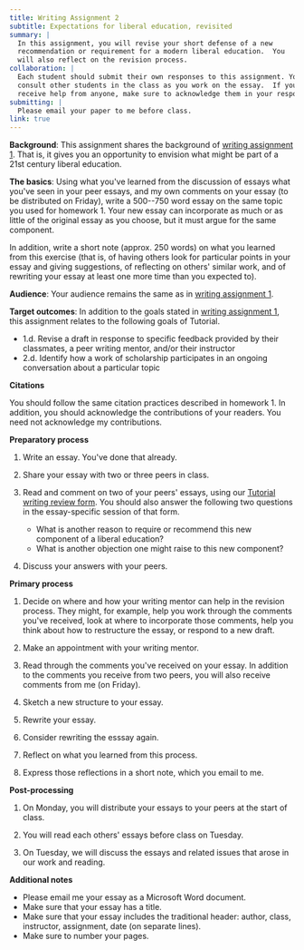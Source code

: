 ```yaml
---
title: Writing Assignment 2
subtitle: Expectations for liberal education, revisited
summary: |
  In this assignment, you will revise your short defense of a new 
  recommendation or requirement for a modern liberal education.  You
  will also reflect on the revision process.
collaboration: |
  Each student should submit their own responses to this assignment. You may
  consult other students in the class as you work on the essay.  If you
  receive help from anyone, make sure to acknowledge them in your responses. 
submitting: |
  Please email your paper to me before class.
link: true
---
```

**Background**: This assignment shares the background of [writing
assignment 1](writing-01).  That is, it gives you an opportunity
to envision what might be part of a 21st century liberal education.

**The basics**: Using what you've learned from the discussion of
essays what you've seen in your peer essays, and my own comments
on your essay (to be distributed on Friday), write a 500--750 word
essay on the same topic you used for homework 1.  Your new essay
can incorporate as much or as little of the original essay as you
choose, but it must argue for the same component.

In addition, write a short note (approx. 250 words) on what you
learned from this exercise (that is, of having others look for
particular points in your essay and giving suggestions, of reflecting
on others' similar work, and of rewriting your essay at least one more 
time than you expected to).

**Audience**: Your audience remains the same as in [writing assignment
1](writing-01).

**Target outcomes**: In addition to the goals stated in [writing
assignment 1](writing-01), this assignment relates to the following 
goals of Tutorial.

* 1.d. Revise a draft in response to specific feedback provided by their classmates, a peer writing mentor, and/or their instructor
* 2.d. Identify how a work of scholarship participates in an ongoing conversation about a particular topic

**Citations**

You should follow the same citation practices described in homework 1.
In addition, you should acknowledge the contributions of your readers.
You need not acknowledge my contributions.

**Preparatory process**

1. Write an essay.  You've done that already.

2. Share your essay with two or three peers in class.  

3. Read and comment on two of your peers' essays, using our [Tutorial
writing review form](../rubrics/writing).  You should also answer
the following two questions in the essay-specific session of that
form.

    * What is another reason to require or recommend this new component of
      a liberal education?
    * What is another objection one might raise to this new component?

4. Discuss your answers with your peers.

**Primary process**

1. Decide on where and how your writing mentor can help in the revision
process.  They might, for example, help you work through the comments
you've received, look at where to incorporate those comments, help you
think about how to restructure the essay, or respond to a new draft.

2. Make an appointment with your writing mentor.

3. Read through the comments you've received on your essay.  In addition
to the comments you receive from two peers, you will also receive 
comments from me (on Friday).

4. Sketch a new structure to your essay.

5. Rewrite your essay.

6. Consider rewriting the esssay again.

7. Reflect on what you learned from this process.

8. Express those reflections in a short note, which you email to me.

**Post-processing**

1. On Monday, you will distribute your essays to your peers at the start of
class.

2. You will read each others' essays before class on Tuesday.

3. On Tuesday, we will discuss the essays and related issues that arose
in our work and reading.

**Additional notes**

* Please email me your essay as a Microsoft Word document.
* Make sure that your essay has a title.
* Make sure that your essay includes the traditional header: author, class, instructor, assignment, date (on separate lines).
* Make sure to number your pages.
